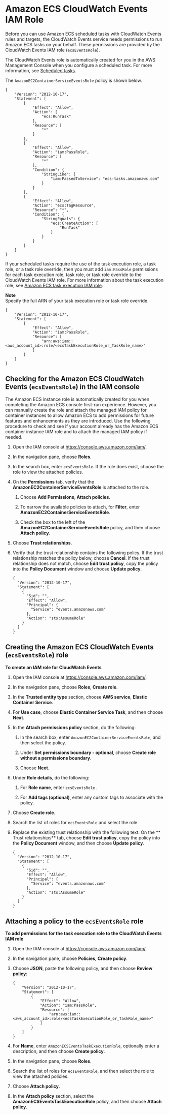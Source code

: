 # Amazon ECS CloudWatch Events IAM Role<a name="CWE_IAM_role"></a>

Before you can use Amazon ECS scheduled tasks with CloudWatch Events rules and targets, the CloudWatch Events service needs permissions to run Amazon ECS tasks on your behalf\. These permissions are provided by the CloudWatch Events IAM role \(`ecsEventsRole`\)\.

The CloudWatch Events role is automatically created for you in the AWS Management Console when you configure a scheduled task\. For more information, see [Scheduled tasks](scheduled_tasks.md)\.

The `AmazonEC2ContainerServiceEventsRole` policy is shown below\.

```
{
	"Version": "2012-10-17",
	"Statement": [
		{
			"Effect": "Allow",
			"Action": [
				"ecs:RunTask"
			],
			"Resource": [
				"*"
			]
		},
		{
			"Effect": "Allow",
			"Action": "iam:PassRole",
			"Resource": [
				"*"
			],
			"Condition": {
				"StringLike": {
					"iam:PassedToService": "ecs-tasks.amazonaws.com"
				}
			}
		},
		{
			"Effect": "Allow",
			"Action": "ecs:TagResource",
			"Resource": "*",
			"Condition": {
				"StringEquals": {
					"ecs:CreateAction": [
						"RunTask"
					]
				}
			}
		}
	]
}
```

If your scheduled tasks require the use of the task execution role, a task role, or a task role override, then you must add `iam:PassRole` permissions for each task execution role, task role, or task role override to the CloudWatch Events IAM role\. For more information about the task execution role, see [Amazon ECS task execution IAM role](task_execution_IAM_role.md)\.

**Note**  
Specify the full ARN of your task execution role or task role override\.

```
{
    "Version": "2012-10-17",
    "Statement": [
        {
            "Effect": "Allow",
            "Action": "iam:PassRole",
            "Resource": [
                "arn:aws:iam::<aws_account_id>:role/<ecsTaskExecutionRole_or_TaskRole_name>"
            ]
        }
    ]
}
```

## Checking for the Amazon ECS CloudWatch Events \(`ecsEventsRole`\) in the IAM console<a name="cw-iam-role-verify"></a>

The Amazon ECS instance role is automatically created for you when completing the Amazon ECS console first\-run experience\. However, you can manually create the role and attach the managed IAM policy for container instances to allow Amazon ECS to add permissions for future features and enhancements as they are introduced\. Use the following procedure to check and see if your account already has the Amazon ECS container instance IAM role and to attach the managed IAM policy if needed\.

1. Open the IAM console at [https://console\.aws\.amazon\.com/iam/](https://console.aws.amazon.com/iam/)\.

1. In the navigation pane, choose **Roles**\. 

1. In the search box, enter `ecsEventsRole`\. If the role does exist, choose the role to view the attached policies\.

1. On the **Permissions** tab, verify that the **AmazonEC2ContainerServiceEventsRole** is attached to the role\.

   1. Choose **Add Permissions**, **Attach policies**\.

   1. To narrow the available policies to attach, for **Filter**, enter **AmazonEC2ContainerServiceEventsRole**\.

   1. Check the box to the left of the **AmazonEC2ContainerServiceEventsRole** policy, and then choose **Attach policy**\.

1. Choose **Trust relationships**\.

1. Verify that the trust relationship contains the following policy\. If the trust relationship matches the policy below, choose **Cancel**\. If the trust relationship does not match, choose **Edit trust policy**, copy the policy into the **Policy Document** window and choose **Update policy**\.

   ```
   {
     "Version": "2012-10-17",
     "Statement": [
       {
         "Sid": "",
         "Effect": "Allow",
         "Principal": {
           "Service": "events.amazonaws.com"
         },
         "Action": "sts:AssumeRole"
       }
     ]
   }
   ```

## Creating the Amazon ECS CloudWatch Events \(`ecsEventsRole`\) role<a name="cw-iam-role-create"></a>

**To create an IAM role for CloudWatch Events**

1. Open the IAM console at [https://console\.aws\.amazon\.com/iam/](https://console.aws.amazon.com/iam/)\.

1. In the navigation pane, choose **Roles**, **Create role**\. 

1. In the **Trusted entity type** section, choose **AWS service**, **Elastic Container Service**\.

1. For **Use case**, choose **Elastic Container Service Task**, and then choose **Next**\.

1. In the **Attach permissions policy** section, do the following:

   1. In the search box, enter `AmazonEC2ContainerServiceEventsRole`, and then select the policy\.

   1. Under **Set permissions boundary \- optional**, choose **Create role without a permissions boundary**\.

   1. Choose **Next**\.

1. Under **Role details**, do the following: 

   1. For **Role name**, enter `ecsEventsRole` \.

   1. For **Add tags \(optional\)**, enter any custom tags to associate with the policy\.

1. Choose **Create role**\.

1. Search the list of roles for `ecsEventsRole` and select the role\.

1. Replace the existing trust relationship with the following text\. On the ** Trust relationships** tab, choose **Edit trust policy**, copy the policy into the **Policy Document** window, and then choose **Update policy**\.

   ```
   {
     "Version": "2012-10-17",
     "Statement": [
       {
         "Sid": "",
         "Effect": "Allow",
         "Principal": {
           "Service": "events.amazonaws.com"
         },
         "Action": "sts:AssumeRole"
       }
     ]
   }
   ```

## Attaching a policy to the `ecsEventsRole` role<a name="cw-iam-role-attach"></a>

**To add permissions for the task execution role to the CloudWatch Events IAM role**

1. Open the IAM console at [https://console\.aws\.amazon\.com/iam/](https://console.aws.amazon.com/iam/)\.

1. In the navigation pane, choose **Policies**, **Create policy**\.

1. Choose **JSON**, paste the following policy, and then choose **Review policy**:

   ```
   {
       "Version": "2012-10-17",
       "Statement": [
           {
               "Effect": "Allow",
               "Action": "iam:PassRole",
               "Resource": [
                   "arn:aws:iam::<aws_account_id>:role/<ecsTaskExecutionRole_or_TaskRole_name>"
               ]
           }
       ]
   }
   ```

1. For **Name**, enter `AmazonECSEventsTaskExecutionRole`, optionally enter a description, and then choose **Create policy**\.

1. In the navigation pane, choose **Roles**\.

1. Search the list of roles for `ecsEventsRole`, and then select the role to view the attached policies\.

1. Choose **Attach policy**\.

1. In the **Attach policy** section, select the **AmazonECSEventsTaskExecutionRole** policy, and then choose **Attach policy**\.